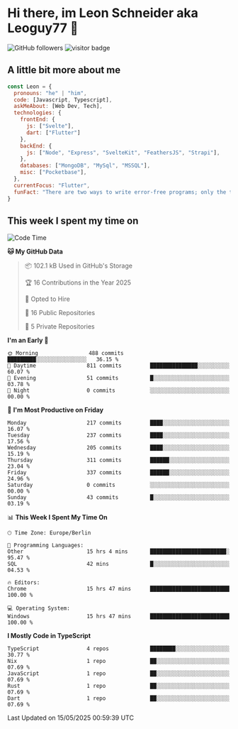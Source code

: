# Hi there, im Leon Schneider aka Leoguy77 👋

![GitHub followers](https://img.shields.io/github/followers/leoguy77.svg?style=social&label=Followers) ![visitor badge](https://vbr.nathanchung.dev/badge?page_id=Leoguy77)

## A little bit more about me

```javascript
const Leon = {
  pronouns: "he" | "him",
  code: [Javascript, Typescript],
  askMeAbout: [Web Dev, Tech],
  technologies: {
    frontEnd: {
      js: ["Svelte"],
      dart: ["Flutter"]
    },
    backEnd: {
      js: ["Node", "Express", "SvelteKit", "FeathersJS", "Strapi"],
    },
    databases: ["MongoDB", "MySql", "MSSQL"],
    misc: ["Pocketbase"],
  },
  currentFocus: "Flutter",
  funFact: "There are two ways to write error-free programs; only the third one works"
}
```

## This week I spent my time on

<!--START_SECTION:waka-->
![Code Time](http://img.shields.io/badge/Code%20Time-522%20hrs%2020%20mins-blue)

**🐱 My GitHub Data** 

> 📦 102.1 kB Used in GitHub's Storage 
 > 
> 🏆 16 Contributions in the Year 2025
 > 
> 💼 Opted to Hire
 > 
> 📜 16 Public Repositories 
 > 
> 🔑 5 Private Repositories 
 > 
**I'm an Early 🐤** 

```text
🌞 Morning                488 commits         █████████░░░░░░░░░░░░░░░░   36.15 % 
🌆 Daytime                811 commits         ███████████████░░░░░░░░░░   60.07 % 
🌃 Evening                51 commits          █░░░░░░░░░░░░░░░░░░░░░░░░   03.78 % 
🌙 Night                  0 commits           ░░░░░░░░░░░░░░░░░░░░░░░░░   00.00 % 
```
📅 **I'm Most Productive on Friday** 

```text
Monday                   217 commits         ████░░░░░░░░░░░░░░░░░░░░░   16.07 % 
Tuesday                  237 commits         ████░░░░░░░░░░░░░░░░░░░░░   17.56 % 
Wednesday                205 commits         ████░░░░░░░░░░░░░░░░░░░░░   15.19 % 
Thursday                 311 commits         ██████░░░░░░░░░░░░░░░░░░░   23.04 % 
Friday                   337 commits         ██████░░░░░░░░░░░░░░░░░░░   24.96 % 
Saturday                 0 commits           ░░░░░░░░░░░░░░░░░░░░░░░░░   00.00 % 
Sunday                   43 commits          █░░░░░░░░░░░░░░░░░░░░░░░░   03.19 % 
```


📊 **This Week I Spent My Time On** 

```text
🕑︎ Time Zone: Europe/Berlin

💬 Programming Languages: 
Other                    15 hrs 4 mins       ████████████████████████░   95.47 % 
SQL                      42 mins             █░░░░░░░░░░░░░░░░░░░░░░░░   04.53 % 

🔥 Editors: 
Chrome                   15 hrs 47 mins      █████████████████████████   100.00 % 

💻 Operating System: 
Windows                  15 hrs 47 mins      █████████████████████████   100.00 % 
```

**I Mostly Code in TypeScript** 

```text
TypeScript               4 repos             ████████░░░░░░░░░░░░░░░░░   30.77 % 
Nix                      1 repo              ██░░░░░░░░░░░░░░░░░░░░░░░   07.69 % 
JavaScript               1 repo              ██░░░░░░░░░░░░░░░░░░░░░░░   07.69 % 
Rust                     1 repo              ██░░░░░░░░░░░░░░░░░░░░░░░   07.69 % 
Dart                     1 repo              ██░░░░░░░░░░░░░░░░░░░░░░░   07.69 % 
```




 Last Updated on 15/05/2025 00:59:39 UTC
<!--END_SECTION:waka-->
